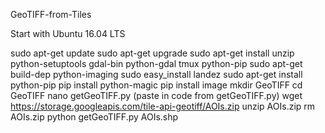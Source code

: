 GeoTIFF-from-Tiles

Start with Ubuntu 16.04 LTS  


sudo apt-get update
sudo apt-get upgrade
sudo apt-get install unzip python-setuptools gdal-bin python-gdal tmux python-pip
sudo apt-get build-dep python-imaging
sudo easy_install landez
sudo apt-get install python-pip
pip install python-magic
pip install image
mkdir GeoTIFF
cd GeoTIFF
nano getGeoTIFF.py
(paste in code from getGeoTIFF.py)
wget https://storage.googleapis.com/tile-api-geotiff/AOIs.zip
unzip AOIs.zip
rm AOIs.zip
python getGeoTIFF.py AOIs.shp
